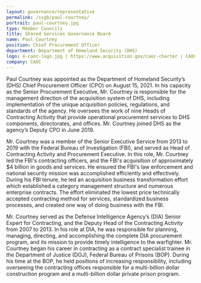 ```yaml
---
layout: governance/representative
permalink: /ssgb/paul-courtney/
portrait: paul-courtney.jpg
type: Member Councils
title: Shared Services Governance Board
name: Paul Courtney
position: Chief Procurement Officer
department: Department of Homeland Security (DHS)
logo: 4-caoc-logo.jpg | https://www.acquisition.gov/caoc-charter | CAOC
company: CAOC
---
```


Paul Courtney was appointed as the Department of Homeland Security’s (DHS) Chief Procurement Officer (CPO) on August 15, 2021. In his capacity as the Senior Procurement Executive, Mr. Courtney is responsible for the management direction of the acquisition system of DHS, including implementation of the unique acquisition policies, regulations, and standards of the agency. He oversees the work of nine Heads of Contracting Activity that provide operational procurement services to DHS components, directorates, and offices. Mr. Courtney joined DHS as the agency’s Deputy CPO in June 2019. 

Mr. Courtney was a member of the Senior Executive Service from 2013 to 2019 with the Federal Bureau of Investigation (FBI), and served as Head of Contracting Activity and Procurement Executive. In this role, Mr. Courtney led the FBI's contracting officers, and the FBI's acquisition of approximately $4 billion in goods and services. He ensured the FBI's law enforcement and national security mission was accomplished efficiently and effectively. During his FBI tenure, he led an acquisition business transformation effort which established a category management structure and numerous enterprise contracts. The effort eliminated the lowest price technically accepted contracting method for services, standardized business processes, and created one way of doing business with the FBI. 

Mr. Courtney served as the Defense Intelligence Agency’s (DIA) Senior Expert for Contracting, and the Deputy Head of the Contracting Activity from 2007 to 2013. In his role at DIA, he was responsible for planning, managing, directing, and accomplishing the complete DIA procurement program, and its mission to provide timely intelligence to the warfighter. Mr. Courtney began his career in contracting as a contract specialist trainee in the Department of Justice (DOJ), Federal Bureau of Prisons (BOP). During his time at the BOP, he held positions of increasing responsibility, including overseeing the contracting offices responsible for a multi-billion dollar construction program and a multi-billion dollar private prison program.
